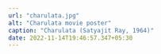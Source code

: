 ```yaml
---
url: "charulata.jpg"
alt: "Charulata movie poster"
caption: "Charulata (Satyajit Ray, 1964)"
date: 2022-11-14T19:46:57.347+05:30
---
```

